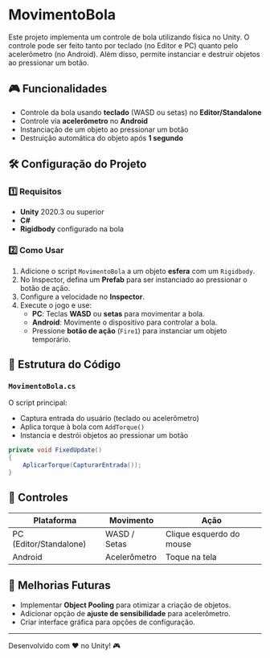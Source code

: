 # MovimentoBola

Este projeto implementa um controle de bola utilizando física no Unity. O controle pode ser feito tanto por teclado (no Editor e PC) quanto pelo acelerômetro (no Android). Além disso, permite instanciar e destruir objetos ao pressionar um botão.

## 🎮 Funcionalidades
- Controle da bola usando **teclado** (WASD ou setas) no **Editor/Standalone**
- Controle via **acelerômetro** no **Android**
- Instanciação de um objeto ao pressionar um botão
- Destruição automática do objeto após **1 segundo**

## 🛠️ Configuração do Projeto

### 1️⃣ **Requisitos**
- **Unity** 2020.3 ou superior
- **C#**
- **Rigidbody** configurado na bola

### 2️⃣ **Como Usar**
1. Adicione o script `MovimentoBola` a um objeto **esfera** com um `Rigidbody`.
2. No Inspector, defina um **Prefab** para ser instanciado ao pressionar o botão de ação.
3. Configure a velocidade no **Inspector**.
4. Execute o jogo e use:
   - **PC**: Teclas **WASD** ou **setas** para movimentar a bola.
   - **Android**: Movimente o dispositivo para controlar a bola.
   - Pressione **botão de ação** (`Fire1`) para instanciar um objeto temporário.

## 🔧 Estrutura do Código

### `MovimentoBola.cs`
O script principal:
- Captura entrada do usuário (teclado ou acelerômetro)
- Aplica torque à bola com `AddTorque()`
- Instancia e destrói objetos ao pressionar um botão

```csharp
private void FixedUpdate()
{
    AplicarTorque(CapturarEntrada());
}
```

## 📌 Controles
| Plataforma | Movimento | Ação |
|------------|----------|--------|
| PC (Editor/Standalone) | WASD / Setas | Clique esquerdo do mouse |
| Android | Acelerômetro | Toque na tela |

## 🚀 Melhorias Futuras
- Implementar **Object Pooling** para otimizar a criação de objetos.
- Adicionar opção de **ajuste de sensibilidade** para acelerômetro.
- Criar interface gráfica para opções de configuração.

---

Desenvolvido com ❤️ no Unity! 🎮
